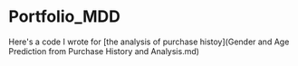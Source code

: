 # Portfolio_MDD

Here's a code I wrote for [the analysis of purchase histoy](Gender and Age Prediction from Purchase History and Analysis.md)
